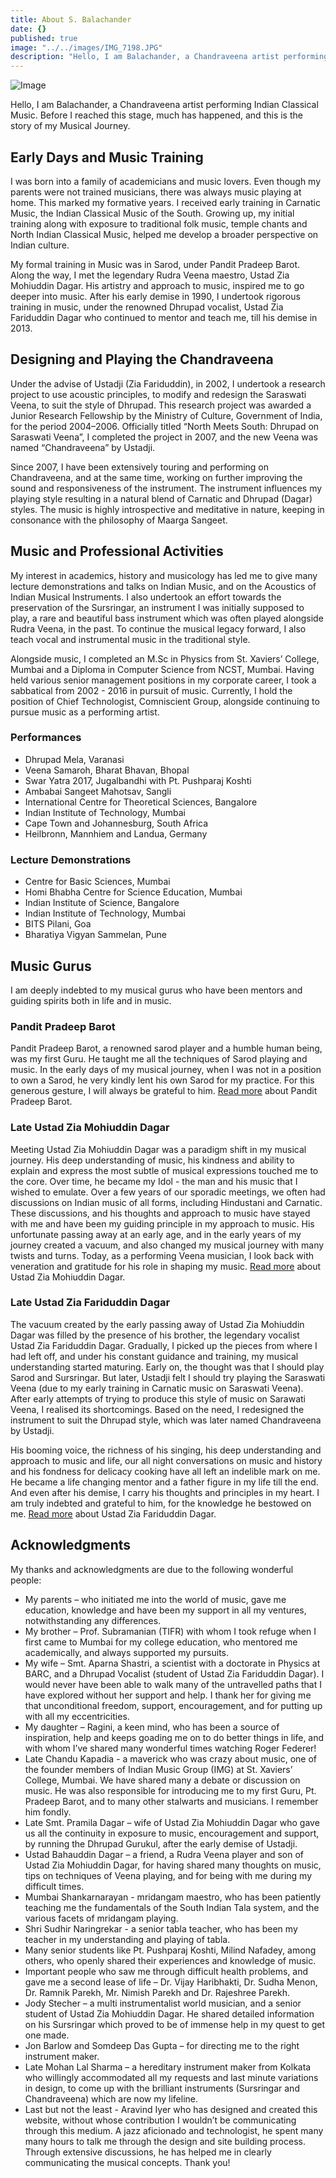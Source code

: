 ```yaml
---
title: About S. Balachander
date: {}
published: true
image: "../../images/IMG_7198.JPG"
description: "Hello, I am Balachander, a Chandraveena artist performing Indian Classical Music. Before I reached this stage, much has happened, and this is the story of my Musical Journey. Read on to find out!"
---
```


![Image](IMG_7198.JPG)

Hello, I am Balachander, a Chandraveena artist performing Indian Classical Music. Before I reached this stage, much has happened, and this is the story of my Musical Journey.

## Early Days and Music Training

I was born into a family of academicians and music lovers. Even though my parents were not trained musicians, there was always music playing at home. This marked my formative years. I received early training in Carnatic Music, the Indian Classical Music of the South. Growing up, my initial training along with exposure to traditional folk music, temple chants and North Indian Classical Music, helped me develop a broader perspective on Indian culture.

My formal training in Music was in Sarod, under Pandit Pradeep Barot. Along the way, I met the legendary Rudra Veena maestro, Ustad Zia Mohiuddin Dagar. His artistry and approach to music, inspired me to go deeper into music. After his early demise in 1990, I undertook rigorous training in music, under the renowned Dhrupad vocalist, Ustad Zia Fariduddin Dagar who continued to mentor and teach me, till his demise in 2013.

## Designing and Playing the Chandraveena

Under the advise of Ustadji (Zia Fariduddin), in 2002, I undertook a research project to use acoustic principles, to modify and redesign the Saraswati Veena, to suit the style of Dhrupad. This research project was awarded a Junior Research Fellowship by the Ministry of Culture, Government of India, for the period 2004–2006. Officially titled “North Meets South: Dhrupad on Saraswati Veena”, I completed the project in 2007, and the new Veena was named “Chandraveena” by Ustadji.

Since 2007, I have been extensively touring and performing on Chandraveena, and at the same time, working on further improving the sound and responsiveness of the instrument. The instrument influences my playing style resulting in a natural blend of Carnatic and Dhrupad (Dagar) styles. The music is highly introspective and meditative in nature, keeping in consonance with the philosophy of Maarga Sangeet.

## Music and Professional Activities

My interest in academics, history and musicology has led me to give many lecture demonstrations and talks on Indian Music, and on the Acoustics of Indian Musical Instruments. I also undertook an effort towards the preservation of the Sursringar, an instrument I was initially supposed to play, a rare and beautiful bass instrument which was often played alongside Rudra Veena, in the past. To continue the musical legacy forward, I also teach vocal and instrumental music in the traditional style.

Alongside music, I completed an M.Sc in Physics from St. Xaviers’ College, Mumbai and a Diploma in Computer Science from NCST, Mumbai. Having held various senior management positions in my corporate career, I took a sabbatical from 2002 - 2016 in pursuit of music. Currently, I hold the position of Chief Technologist, Comniscient Group, alongside continuing to pursue music as a performing artist.

### Performances
* Dhrupad Mela, Varanasi
* Veena Samaroh, Bharat Bhavan, Bhopal
* Swar Yatra 2017, Jugalbandhi with Pt. Pushparaj Koshti
* Ambabai Sangeet Mahotsav, Sangli
* International Centre for Theoretical Sciences, Bangalore
* Indian Institute of Technology, Mumbai
* Cape Town and Johannesburg, South Africa
* Heilbronn, Mannhiem and Landua, Germany

### Lecture Demonstrations
* Centre for Basic Sciences, Mumbai
* Homi Bhabha Centre for Science Education, Mumbai
* Indian Institute of Science, Bangalore
* Indian Institute of Technology, Mumbai
* BITS Pilani, Goa
* Bharatiya Vigyan Sammelan, Pune

## Music Gurus
I am deeply indebted to my musical gurus who have been mentors and guiding spirits both in life and in music.

### Pandit Pradeep Barot
Pandit Pradeep Barot, a renowned sarod player and a humble human being, was my first Guru. He taught me all the techniques of Sarod playing and music. In the early days of my musical journey, when I was not in a position to own a Sarod, he very kindly lent his own Sarod for my practice. For this generous gesture, I will always be grateful to him. [Read more](https://en.wikipedia.org/wiki/Pradeep_Barot) about Pandit Pradeep Barot.

### Late Ustad Zia Mohiuddin Dagar
Meeting Ustad Zia Mohiuddin Dagar was a paradigm shift in my musical journey. His deep understanding of music, his kindness and ability to explain and express the most subtle of musical expressions touched me to the core. Over time, he became my Idol - the man and his music that I wished to emulate. Over a few years of our sporadic meetings, we often had discussions on Indian music of all forms, including Hindustani and Carnatic. These discussions, and his thoughts and approach to music have stayed with me and have been my guiding principle in my approach to music. His unfortunate passing away at an early age, and in the early years of my journey created a vacuum, and also changed my musical journey with many twists and turns. Today, as a performing Veena musician, I look back with veneration and gratitude for his role in shaping my music. [Read more](https://en.wikipedia.org/wiki/Zia_Mohiuddin_Dagar) about Ustad Zia Mohiuddin Dagar.

### Late Ustad Zia Fariduddin Dagar
The vacuum created by the early passing away of Ustad Zia Mohiuddin Dagar was filled by the presence of his brother, the legendary vocalist Ustad Zia Fariduddin Dagar. Gradually, I picked up the pieces from where I had left off, and under his constant guidance and training, my musical understanding started maturing. Early on, the thought was that I should play Sarod and Sursringar. But later, Ustadji felt I should try playing the Saraswati Veena (due to my early training in Carnatic music on Saraswati Veena).
After early attempts of trying to produce this style of music on Sarawati Veena, I realised its shortcomings. Based on the need, I redesigned the instrument to suit the Dhrupad style, which was later named Chandraveena by Ustadji.

His booming voice, the richness of his singing, his deep understanding and approach to music and life, our all night conversations on music and history and his fondness for delicacy cooking have all left an indelible mark on me. He became a life changing mentor and a father figure in my life till the end. And even after his demise, I carry his thoughts and principles in my heart. I am truly indebted and grateful to him, for the knowledge he bestowed on me. [Read more](https://en.wikipedia.org/wiki/Zia_Fariduddin_Dagar) about Ustad Zia Fariduddin Dagar.

## Acknowledgments
My thanks and acknowledgments are due to the following wonderful people:
* My parents – who initiated me into the world of music, gave me education, knowledge and have been my support in all my ventures, notwithstanding any differences.
* My brother – Prof. Subramanian (TIFR) with whom I took refuge when I first came to Mumbai for my college education, who mentored me academically, and always supported my pursuits.
* My wife – Smt. Aparna Shastri, a scientist with a doctorate in Physics at BARC, and a Dhrupad Vocalist (student of Ustad Zia Fariduddin Dagar). I would never have been able to walk many of the untravelled paths that I have explored without her support and help. I thank her for giving me that unconditional freedom, support, encouragement, and for putting up with all my eccentricities.
* My daughter – Ragini, a keen mind, who has been a source of inspiration, help and keeps goading me on to do better things in life, and with whom I’ve shared many wonderful times watching Roger Federer!
* Late Chandu Kapadia - a maverick who was crazy about music, one of the founder members of Indian Music Group (IMG) at St. Xaviers’ College, Mumbai. We have shared many a debate or discussion on music. He was also responsible for introducing me to my first Guru, Pt. Pradeep Barot, and to many other stalwarts and musicians. I remember him fondly.
* Late Smt. Pramila Dagar – wife of Ustad Zia Mohiuddin Dagar who gave us all the continuity in exposure to music, encouragement and support, by running the Dhrupad Gurukul, after the early demise of Ustadji.
* Ustad Bahauddin Dagar – a friend, a Rudra Veena player and son of Ustad Zia Mohiuddin Dagar, for having shared many thoughts on music, tips on techniques of Veena playing, and for being with me during my difficult times.
* Mumbai Shankarnarayan - mridangam maestro, who has been patiently teaching me the fundamentals of the South Indian Tala system, and the various facets of mridangam playing.
* Shri Sudhir Naringrekar - a senior tabla teacher, who has been my teacher in my understanding and playing of tabla.
* Many senior students like Pt. Pushparaj Koshti, Milind Nafadey, among others, who openly shared their experiences and knowledge of music.
* Important people who saw me through difficult health problems, and gave me a second lease of life – Dr. Vijay Haribhakti, Dr. Sudha Menon, Dr. Ramnik Parekh, Mr. Nimish Parekh and Dr. Rajeshree Parekh.
* Jody Stecher – a multi instrumentalist world musician, and a senior student of Ustad Zia Mohiuddin Dagar. He shared detailed information on his Sursringar which proved to be of immense help in my quest to get one made.
* Jon Barlow and Somdeep Das Gupta – for directing me to the right instrument maker.
* Late Mohan Lal Sharma – a hereditary instrument maker from Kolkata who willingly accommodated all my requests and last minute variations in design, to come up with the brilliant instruments (Sursringar and Chandraveena) which are now my lifeline.
* Last but not the least - Aravind Iyer who has designed and created this website, without whose contribution I wouldn’t be communicating through this medium. A jazz aficionado and technologist, he spent many many hours to talk me through the design and site building process. Through extensive discussions, he has helped me in clearly communicating the musical concepts. Thank you!

